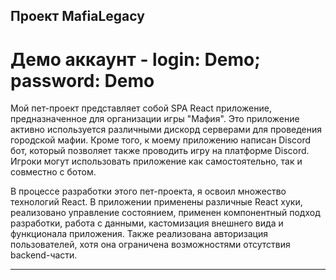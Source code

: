 ## Проект MafiaLegacy
# Демо аккаунт - login: Demo; password: Demo

Мой пет-проект представляет собой SPA React приложение, предназначенное для организации игры "Мафия". Это приложение активно используется различными дискорд серверами для проведения городской мафии. Кроме того, к моему приложению написан Discord бот, который позволяет также проводить игру на платформе Discord. Игроки могут использовать приложение как самостоятельно, так и совместно с ботом.

В процессе разработки этого пет-проекта, я освоил множество технологий React. В приложении применены различные React хуки, реализовано управление состоянием, применен компонентный подход разработки, работа с данными, кастомизация внешнего вида и функционала приложения. Также реализована авторизация пользователей, хотя она ограничена возможностями отсутствия backend-части.
____________________________________________________________________
